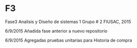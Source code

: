 # F3
Fase3 Analisis y Diseño de sistemas 1
Grupo # 2
FIUSAC, 2015

6/9/2015 Añadida fase anterior a nuevo repositorio

6/9/2015 Agregadas pruebas unitarias para Historia de compra

